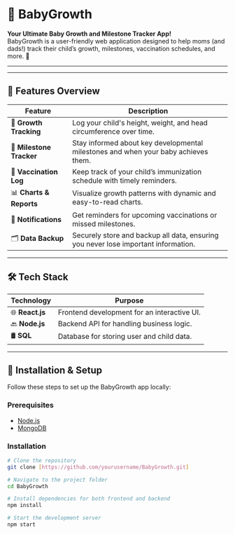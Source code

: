 # 👶 BabyGrowth 

**Your Ultimate Baby Growth and Milestone Tracker App!**  
BabyGrowth is a user-friendly web application designed to help moms (and dads!) track their child’s growth, milestones, vaccination schedules, and more. 🌟  

---
---

## 🌟 Features Overview

| **Feature**             | **Description**                                                                                |
|-------------------------|------------------------------------------------------------------------------------------------|
| 🍼 **Growth Tracking**   | Log your child's height, weight, and head circumference over time.                            |
| 📅 **Milestone Tracker** | Stay informed about key developmental milestones and when your baby achieves them.            |
| 💉 **Vaccination Log**   | Keep track of your child’s immunization schedule with timely reminders.                        |
| 📊 **Charts & Reports**  | Visualize growth patterns with dynamic and easy-to-read charts.                               |
| 🔔 **Notifications**     | Get reminders for upcoming vaccinations or missed milestones.                                 |
| 🗂️ **Data Backup**        | Securely store and backup all data, ensuring you never lose important information.           |

---

## 🛠️ Tech Stack

| **Technology**    | **Purpose**                                   |
|-------------------|-----------------------------------------------|
| 🌐 **React.js**    | Frontend development for an interactive UI.  |
| 🔙 **Node.js**     | Backend API for handling business logic.     |
| 🛢️ **SQL**     | Database for storing user and child data.    |


---

## 🚀 Installation & Setup  

Follow these steps to set up the BabyGrowth app locally:  

### Prerequisites  
- [Node.js](https://nodejs.org/)  
- [MongoDB](https://www.mongodb.com/)  

### Installation  

```bash
# Clone the repository
git clone [https://github.com/yourusername/BabyGrowth.git]

# Navigate to the project folder
cd BabyGrowth

# Install dependencies for both frontend and backend
npm install

# Start the development server
npm start
